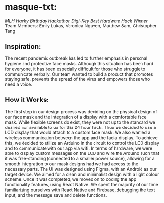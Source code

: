 # masque-txt:
*MLH Hacky Birthday Hackathon Digi-Key Best Hardware Hack Winner*  
Team Members: Emily Lukas, Veronica Nguyen, Matthew Sam, Christopher Tang

## Inspiration:
The recent pandemic outbreak has led to further emphasis in personal hygiene and protective face masks. 
Although this situation has been hard for everyone, it has been especially difficult for those who struggle to communicate verbally. 
Our team wanted to build a product that promotes staying safe, prevents the spread of the virus and empowers those who need a voice. 

## How it Works:
The first step in our design process was deciding on the physical design of our face mask and the integration of a display with a comfortable face mask. While flexible screens do exist, they were not up to the standard we desired nor available to us for this 24 hour hack. Thus we decided to use a LCD display that would attach to a custom face mask. 
We also wanted a wireless communication between the app and the facial display. To achieve this, we decided to utilize an Arduino in the circuit to control the LCD display and to communicate with our app via wifi. In terms of hardware, we were able to display custom messages on the LCD and wire the Arduino such that it was free-standing (connected to a smaller power source), allowing for a smooth integration to our mask designs had we had access to the necessary parts.
The UI was designed using Figma, with an Android as our target device. We aimed for a clean and minimalist design with a light colour scheme. Once it was completed, we moved on to coding the app functionality features, using React Native. We spent the majority of our time familiarizing ourselves with React Native and Firebase, debugging the text input, and the message save and delete functions.
